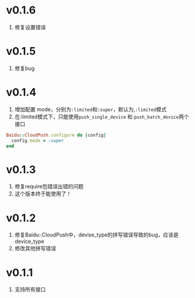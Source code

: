 # v0.1.6
1. 修复设置错误

# v0.1.5
1. 修复bug

# v0.1.4
1. 增加配置 mode，分别为`:limited`和`:super`，默认为,`:limited`模式
2. 在:limited模式下，只能使用`push_single_device` 和 `push_batch_device`两个接口

```ruby
Baidu::CloudPush.configure do |config|
  config.mode = :super
end
```

# v0.1.3
1. 修复require包错误出错的问题
2. 这个版本终于能使用了！

# v0.1.2
1. 修复Baidu::CloudPush中，devise_type的拼写错误导致的bug，应该是device_type
2. 修改其他拼写错误

# v0.1.1
1. 支持所有接口
